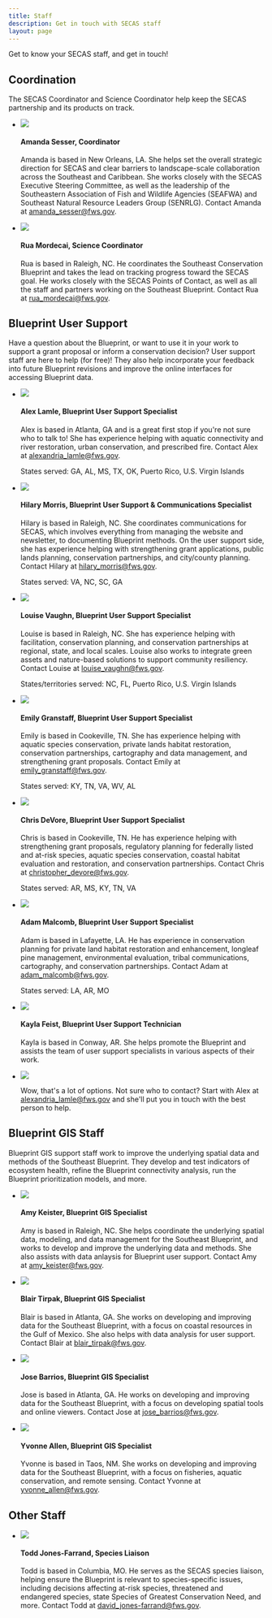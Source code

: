 ```yaml
---
title: Staff
description: Get in touch with SECAS staff
layout: page
---
```

Get to know your SECAS staff, and get in touch!

## Coordination

The SECAS Coordinator and Science Coordinator help keep the SECAS partnership and its products on track.

<ul class="staff-list">
  <li class="staff-member">
    <img src="https://raw.githubusercontent.com/USFWS/secas/gh-pages/images/AmandaSesser_150p.png">
    <div class="staff-info">
      <h4>Amanda Sesser, Coordinator</h4>
      <p>Amanda is based in New Orleans, LA. She helps set the overall strategic direction for SECAS and clear barriers to landscape-scale collaboration across the Southeast and Caribbean. She works closely with the SECAS Executive Steering Committee, as well as the leadership of the Southeastern Association of Fish and Wildlife Agencies (SEAFWA) and Southeast Natural Resource Leaders Group (SENRLG). Contact Amanda at <a href="mailto:amanda_sesser@fws.gov">amanda_sesser@fws.gov</a>.</p>
    </div>
  </li>

  <li class="staff-member">
    <img src="https://raw.githubusercontent.com/USFWS/secas/gh-pages/images/RuaMordecai_150p.jpg" >
    <div class="staff-info">
      <h4>Rua Mordecai, Science Coordinator</h4>
      <p>Rua is based in Raleigh, NC. He coordinates the Southeast Conservation Blueprint and takes the lead on tracking progress toward the SECAS goal. He works closely with the SECAS Points of Contact, as well as all the staff and partners working on the Southeast Blueprint. Contact Rua at <a href="mailto:rua_mordecai@fws.gov">rua_mordecai@fws.gov</a>.</p>
    </div>
  </li>
</ul>

## Blueprint User Support

Have a question about the Blueprint, or want to use it in your work to support a grant proposal or inform a conservation decision? User support staff are here to help (for free)! They also help incorporate your feedback into future Blueprint revisions and improve the online interfaces for accessing Blueprint data.

<ul class="staff-list">
  <li class="staff-member">
    <img src="https://raw.githubusercontent.com/USFWS/secas/gh-pages/images/AlexLamle2_150p.jpg" >
    <div class="staff-info">
      <h4>Alex Lamle, Blueprint User Support Specialist</h4>
      <p>Alex is based in Atlanta, GA and is a great first stop if you're not sure who to talk to! She has experience helping with aquatic connectivity and river restoration, urban conservation, and prescribed fire. Contact Alex at <a href="mailto:alexandria_lamle@fws.gov">alexandria_lamle@fws.gov</a>.</p>
      <p>States served: GA, AL, MS, TX, OK, Puerto Rico, U.S. Virgin Islands</p>
    </div>
  </li>
  <li class="staff-member">
    <img src="https://raw.githubusercontent.com/USFWS/secas/gh-pages/images/HilaryMorris_3_150p.jpg" >
    <div class="staff-info">
      <h4>Hilary Morris, Blueprint User Support & Communications Specialist</h4>
      <p>Hilary is based in Raleigh, NC. She coordinates communications for SECAS, which involves everything from managing the website and newsletter, to documenting Blueprint methods. On the user support side, she has experience helping with strengthening grant applications, public lands planning, conservation partnerships, and city/county planning. Contact Hilary at <a href="mailto:hilary_morris@fws.gov">hilary_morris@fws.gov</a>.</p>
      <p>States served: VA, NC, SC, GA</p>
    </div>
  </li>
  <li class="staff-member">
    <img src="https://raw.githubusercontent.com/USFWS/secas/gh-pages/images/LouiseVaughn_150p.jpg">
    <div class="staff-info">
      <h4>Louise Vaughn, Blueprint User Support Specialist</h4>
      <p>Louise is based in Raleigh, NC. She has experience helping with facilitation, conservation planning, and conservation partnerships at regional, state, and local scales. Louise also works to integrate green assets and nature-based solutions to support community resiliency. Contact Louise at <a href="mailto:louise_vaughn@fws.gov">louise_vaughn@fws.gov</a>.</p>
      <p>States/territories served: NC, FL, Puerto Rico, U.S. Virgin Islands</p>
    </div>
  </li>
  <li class="staff-member">
    <img src="https://raw.githubusercontent.com/USFWS/secas/gh-pages/images/EmilyGranstaff2_150p.jpg">
    <div class="staff-info">
      <h4>Emily Granstaff, Blueprint User Support Specialist</h4>
      <p>Emily is based in Cookeville, TN. She has experience helping with aquatic species conservation, private lands habitat restoration, conservation partnerships, cartography and data management, and strengthening grant proposals. Contact Emily at <a href="mailto:emily_granstaff@fws.gov">emily_granstaff@fws.gov</a>.</p>
      <p>States served: KY, TN, VA, WV, AL</p>
    </div>
  </li>
  <li class="staff-member">
    <img src="https://raw.githubusercontent.com/USFWS/secas/gh-pages/images/ChrisDeVore_150p.jpg">
    <div class="staff-info">
      <h4>Chris DeVore, Blueprint User Support Specialist</h4>
      <p>Chris is based in Cookeville, TN. He has experience helping with strengthening grant proposals, regulatory planning for federally listed and at-risk species, aquatic species conservation, coastal habitat evaluation and restoration, and conservation partnerships. Contact Chris at <a href="mailto:christopher_devore@fws.gov">christopher_devore@fws.gov</a>.</p>
      <p>States served: AR, MS, KY, TN, VA</p>
    </div>
  </li>
  <li class="staff-member">
    <img src="https://raw.githubusercontent.com/USFWS/secas/gh-pages/images/AdamMalcomb_150p.jpg">
    <div class="staff-info">
      <h4>Adam Malcomb, Blueprint User Support Specialist</h4>
      <p>Adam is based in Lafayette, LA. He has experience in conservation planning for private land habitat restoration and enhancement, longleaf pine management, environmental evaluation, tribal communications, cartography, and conservation partnerships. Contact Adam at <a href="mailto:adam_malcomb@fws.gov">adam_malcomb@fws.gov</a>.</p>
      <p>States served: LA, AR, MO</p>
    </div>
  </li>
   <li class="staff-member">
    <img src="https://raw.githubusercontent.com/USFWS/secas/gh-pages/images/KaylaFeist_150p.png">
    <div class="staff-info">
      <h4>Kayla Feist, Blueprint User Support Technician</h4>
      <p>Kayla is based in Conway, AR. She helps promote the Blueprint and assists the team of user support specialists in various aspects of their work.</p>
    </div>
  </li>
  <li class="staff-member">
    <img src="https://raw.githubusercontent.com/USFWS/secas/gh-pages/images/ThisCouldBeYou_150p.jpg">
    <div class="staff-info">
      <p>Wow, that's a lot of options. Not sure who to contact? Start with Alex at <a href="mailto:alexandria_lamle@fws.gov">alexandria_lamle@fws.gov</a> and she'll put you in touch with the best person to help.</p>
    </div>
  </li>
</ul>

## Blueprint GIS Staff

Blueprint GIS support staff work to improve the underlying spatial data and methods of the Southeast Blueprint. They develop and test indicators of ecosystem health, refine the Blueprint connectivity analysis, run the Blueprint prioritization models, and more.

<ul class="staff-list">
  <li class="staff-member">
    <img src="https://raw.githubusercontent.com/USFWS/secas/gh-pages/images/AmyKeister_150p.jpg">
    <div class="staff-info">
      <h4>Amy Keister, Blueprint GIS Specialist</h4>
      <p>Amy is based in Raleigh, NC. She helps coordinate the underlying spatial data, modeling, and data management for the Southeast Blueprint, and works to develop and improve the underlying data and methods. She also assists with data anlaysis for Blueprint user support. Contact Amy at <a href="mailto:amy_keister@fws.gov">amy_keister@fws.gov</a>.</p>
    </div>
  </li>
  <li class="staff-member">
    <img src="https://raw.githubusercontent.com/USFWS/secas/gh-pages/images/BlairTirpak2_150p.jpg">
    <div class="staff-info">
      <h4>Blair Tirpak, Blueprint GIS Specialist</h4>
      <p>Blair is based in Atlanta, GA. She works on developing and improving data for the Southeast Blueprint, with a focus on coastal resources in the Gulf of Mexico. She also helps with data analysis for user support. Contact Blair at <a href="mailto:blair_tirpak@fws.gov">blair_tirpak@fws.gov</a>.</p>
    </div>
  </li>
  <li class="staff-member">
    <img src="https://raw.githubusercontent.com/USFWS/secas/gh-pages/images/JoseBarrios_150p.jpg">
    <div class="staff-info">
      <h4>Jose Barrios, Blueprint GIS Specialist</h4>
      <p>Jose is based in Atlanta, GA. He works on developing and improving data for the Southeast Blueprint, with a focus on developing spatial tools and online viewers. Contact Jose at <a href="mailto:jose_barrios@fws.gov">jose_barrios@fws.gov</a>.</p>
    </div>
  </li>
  <li class="staff-member">
    <img src="https://raw.githubusercontent.com/USFWS/secas/gh-pages/images/YvonneAllen_150p.jpg">
    <div class="staff-info">
      <h4>Yvonne Allen, Blueprint GIS Specialist</h4>
      <p>Yvonne is based in Taos, NM. She works on developing and improving data for the Southeast Blueprint, with a focus on fisheries, aquatic conservation, and remote sensing. Contact Yvonne at <a href="mailto:yvonne_allen@fws.gov">yvonne_allen@fws.gov</a>.</p>
    </div>
  </li>
</ul>

## Other Staff

<ul class="staff-list">
  <li class="staff-member">
    <img src="https://raw.githubusercontent.com/USFWS/secas/gh-pages/images/ToddJones-Farrand_150p.jpg">
    <div class="staff-info">
      <h4>Todd Jones-Farrand, Species Liaison</h4>
      <p>Todd is based in Columbia, MO. He serves as the SECAS species liaison, helping ensure the Blueprint is relevant to species-specific issues, including decisions affecting at-risk species, threatened and endangered species, state Species of Greatest Conservation Need, and more. Contact Todd at <a href="mailto:david_jones-farrand@fws.gov">david_jones-farrand@fws.gov</a>.</p>
    </div>
  </li>
</ul>
